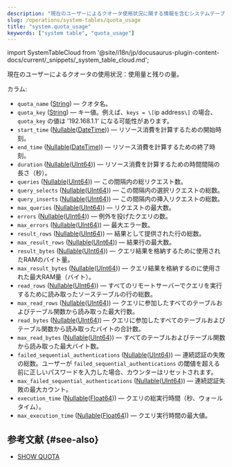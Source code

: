 ```yaml
---
description: "現在のユーザーによるクオータ使用状況に関する情報を含むシステムテーブル。クオータの使用量と残りの量を示します。"
slug: /operations/system-tables/quota_usage
title: "system.quota_usage"
keywords: ["system table", "quota_usage"]
---
```

import SystemTableCloud from '@site/i18n/jp/docusaurus-plugin-content-docs/current/_snippets/_system_table_cloud.md';

<SystemTableCloud/>

現在のユーザーによるクオータの使用状況：使用量と残りの量。

カラム:
- `quota_name` ([String](../../sql-reference/data-types/string.md)) — クオタ名。
- `quota_key` ([String](../../sql-reference/data-types/string.md)) — キー値。例えば、`keys = \[`ip address`\]` の場合、`quota_key` の値は '192.168.1.1' になる可能性があります。
- `start_time` ([Nullable](../../sql-reference/data-types/nullable.md)([DateTime](../../sql-reference/data-types/datetime.md))) — リソース消費を計算するための開始時刻。
- `end_time` ([Nullable](../../sql-reference/data-types/nullable.md)([DateTime](../../sql-reference/data-types/datetime.md))) — リソース消費を計算するための終了時刻。
- `duration` ([Nullable](../../sql-reference/data-types/nullable.md)([UInt64](../../sql-reference/data-types/int-uint.md))) — リソース消費を計算するための時間間隔の長さ（秒）。
- `queries` ([Nullable](../../sql-reference/data-types/nullable.md)([UInt64](../../sql-reference/data-types/int-uint.md))) — この間隔内の総リクエスト数。
- `query_selects` ([Nullable](../../sql-reference/data-types/nullable.md)([UInt64](../../sql-reference/data-types/int-uint.md))) — この間隔内の選択リクエストの総数。
- `query_inserts` ([Nullable](../../sql-reference/data-types/nullable.md)([UInt64](../../sql-reference/data-types/int-uint.md))) — この間隔内の挿入リクエストの総数。
- `max_queries` ([Nullable](../../sql-reference/data-types/nullable.md)([UInt64](../../sql-reference/data-types/int-uint.md))) — リクエストの最大数。
- `errors` ([Nullable](../../sql-reference/data-types/nullable.md)([UInt64](../../sql-reference/data-types/int-uint.md))) — 例外を投げたクエリの数。
- `max_errors` ([Nullable](../../sql-reference/data-types/nullable.md)([UInt64](../../sql-reference/data-types/int-uint.md))) — 最大エラー数。
- `result_rows` ([Nullable](../../sql-reference/data-types/nullable.md)([UInt64](../../sql-reference/data-types/int-uint.md))) — 結果として提供された行の総数。
- `max_result_rows` ([Nullable](../../sql-reference/data-types/nullable.md)([UInt64](../../sql-reference/data-types/int-uint.md))) — 結果行の最大数。
- `result_bytes` ([Nullable](../../sql-reference/data-types/nullable.md)([UInt64](../../sql-reference/data-types/int-uint.md))) — クエリ結果を格納するために使用されたRAMのバイト量。
- `max_result_bytes` ([Nullable](../../sql-reference/data-types/nullable.md)([UInt64](../../sql-reference/data-types/int-uint.md))) — クエリ結果を格納するのに使用された最大RAM量（バイト）。
- `read_rows` ([Nullable](../../sql-reference/data-types/nullable.md)([UInt64](../../sql-reference/data-types/int-uint.md))) — すべてのリモートサーバーでクエリを実行するために読み取ったソーステーブルの行の総数。
- `max_read_rows` ([Nullable](../../sql-reference/data-types/nullable.md)([UInt64](../../sql-reference/data-types/int-uint.md))) — クエリに参加したすべてのテーブルおよびテーブル関数から読み取った最大行数。
- `read_bytes` ([Nullable](../../sql-reference/data-types/nullable.md)([UInt64](../../sql-reference/data-types/int-uint.md))) — クエリに参加したすべてのテーブルおよびテーブル関数から読み取ったバイトの合計数。
- `max_read_bytes` ([Nullable](../../sql-reference/data-types/nullable.md)([UInt64](../../sql-reference/data-types/int-uint.md))) — すべてのテーブルおよびテーブル関数から読み取った最大バイト数。
- `failed_sequential_authentications` ([Nullable](../../sql-reference/data-types/nullable.md)([UInt64](../../sql-reference/data-types/float.md))) — 連続認証の失敗の総数。ユーザーが `failed_sequential_authentications` の閾値を超える前に正しいパスワードを入力した場合、カウンターはリセットされます。
- `max_failed_sequential_authentications` ([Nullable](../../sql-reference/data-types/nullable.md)([UInt64](../../sql-reference/data-types/float.md))) — 連続認証失敗の最大カウント。
- `execution_time` ([Nullable](../../sql-reference/data-types/nullable.md)([Float64](../../sql-reference/data-types/float.md))) — クエリの総実行時間（秒、ウォールタイム）。
- `max_execution_time` ([Nullable](../../sql-reference/data-types/nullable.md)([Float64](../../sql-reference/data-types/float.md))) — クエリ実行時間の最大値。

## 参考文献 {#see-also}

- [SHOW QUOTA](../../sql-reference/statements/show.md#show-quota-statement)

